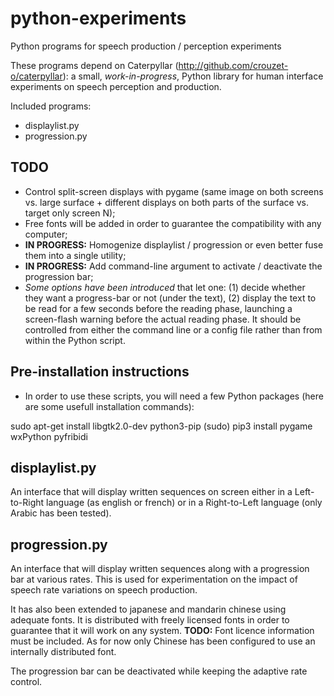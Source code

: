 # python-experiments
Python programs for speech production / perception experiments

These programs depend on Caterpyllar (http://github.com/crouzet-o/caterpyllar):
a small, _work-in-progress_, Python library for human interface experiments on
speech perception and production.

Included programs:
* displaylist.py
* progression.py


## TODO

* Control split-screen displays with pygame (same image on both screens vs.
  large surface + different displays on both parts of the surface vs. target
  only screen N); 
* Free fonts will be added in order to guarantee the compatibility with any
  computer;
* __IN PROGRESS:__ Homogenize displaylist / progression or even better fuse
  them into a single utility;
* __IN PROGRESS:__ Add command-line argument to activate / deactivate the
  progression bar;
* _Some options have been introduced_ that let one: (1) decide whether they
  want a progress-bar or not (under the text), (2) display the text to be read
  for a few seconds before the reading phase, launching a screen-flash warning
  before the actual reading phase. It should be controlled from either the
  command line or a config file rather than from within the Python script.


## Pre-installation instructions

* In order to use these scripts, you will need a few Python packages (here are
  some usefull installation commands):

sudo apt-get install libgtk2.0-dev python3-pip
(sudo) pip3 install pygame wxPython pyfribidi


## displaylist.py

An interface that will display written sequences on screen either in a
Left-to-Right language (as english or french) or in a Right-to-Left language
(only Arabic has been tested).


## progression.py

An interface that will display written sequences along with a progression bar
at various rates. This is used for experimentation on the impact of speech rate
variations on speech production.

It has also been extended to japanese and mandarin chinese using adequate
fonts. It is distributed with freely licensed fonts in order to guarantee that
it will work on any system. __TODO:__ Font licence information must be
included. As for now only Chinese has been configured to use an internally
distributed font.

The progression bar can be deactivated while keeping the adaptive rate control.

